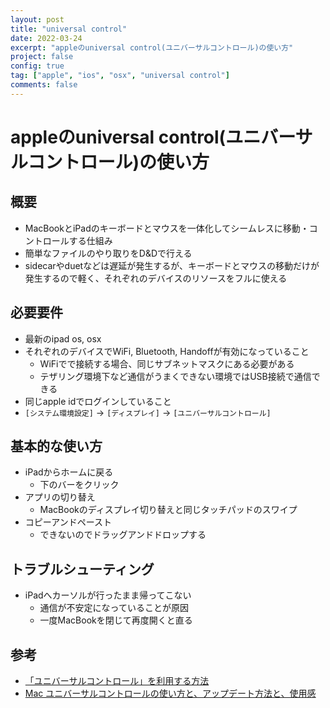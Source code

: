 ```yaml
---
layout: post
title: "universal control"
date: 2022-03-24
excerpt: "appleのuniversal control(ユニバーサルコントロール)の使い方"
project: false
config: true
tag: ["apple", "ios", "osx", "universal control"]
comments: false
---
```


# appleのuniversal control(ユニバーサルコントロール)の使い方

## 概要
 - MacBookとiPadのキーボードとマウスを一体化してシームレスに移動・コントロールする仕組み
 - 簡単なファイルのやり取りをD&Dで行える
 - sidecarやduetなどは遅延が発生するが、キーボードとマウスの移動だけが発生するので軽く、それぞれのデバイスのリソースをフルに使える

## 必要要件
 - 最新のipad os, osx
 - それぞれのデバイスでWiFi, Bluetooth, Handoffが有効になっていること
   - WiFiでで接続する場合、同じサブネットマスクにある必要がある
   - テザリング環境下など通信がうまくできない環境ではUSB接続で通信できる
 - 同じapple idでログインしていること
 - `[システム環境設定]` -> `[ディスプレイ]` -> `[ユニバーサルコントロール]`

## 基本的な使い方
 - iPadからホームに戻る
   - 下のバーをクリック
 - アプリの切り替え
   - MacBookのディスプレイ切り替えと同じタッチパッドのスワイプ
 - コピーアンドペースト
   - できないのでドラッグアンドドロップする

## トラブルシューティング
 - iPadへカーソルが行ったまま帰ってこない
   - 通信が不安定になっていることが原因
   - 一度MacBookを閉じて再度開くと直る

## 参考
 - [「ユニバーサルコントロール」を利用する方法](https://applech2.com/archives/20220315-how-to-use-universal-control-macos-123-monterey.html)
 - [Mac ユニバーサルコントロールの使い方と、アップデート方法と、使用感](https://youtu.be/kc71EfsEo5w)

